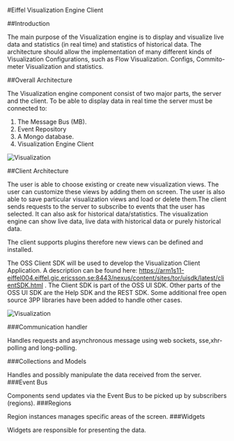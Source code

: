 #Eiffel Visualization Engine Client

##Introduction

The main purpose of the Visualization engine is to display and visualize live data and statistics (in real time) and statistics of historical data. The architecture should allow the implementation of many different kinds of Visualization Configurations, such as Flow Visualization. Configs, Commito-meter Visualization and statistics.

##Overall Architecture

The Visualization engine component consist of two major parts, the server and the client. To be able to display data in real time the server must be connected to:


1.  The Message Bus (MB). 
2.  Event Repository  
3.  A Mongo database.
4.  Visualization Engine Client


![Visualization](../images/vis_engine_arch.jpeg)


##Client Architecture

The user is able to choose existing or create new visualization views. The user can customize these views by adding them on screen. The user is also  able to save particular visualization views and load or delete them.The client sends requests to the server to subscribe to events that the user has selected. It can also ask for historical data/statistics. The visualization engine can show live data, live data with historical data or purely historical data.

The client supports plugins therefore new views can be defined and installed.

The OSS Client SDK will be used to develop the Visualization Client Application. A description can be found here: https://arm1s11-eiffel004.eiffel.gic.ericsson.se:8443/nexus/content/sites/tor/uisdk/latest/clientSDK.html . The Client SDK is part of the OSS UI SDK. Other parts of the OSS UI SDK are the Help SDK and the REST SDK. Some additional free open source 3PP libraries have been added to handle other cases.

![Visualization](../images/ve_client_event_handling.jpg)

###Communication handler

Handles requests and asynchronous message using web sockets, sse,xhr- polling and long-polling.

###Collections and Models

Handles and possibly manipulate the data received from the server.
###Event Bus

Components send updates via the Event Bus to be picked up by subscribers (regions).
###Regions

Region instances manages specific areas of the screen.
###Widgets

Widgets are responsible for presenting the data.